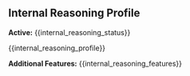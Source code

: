 ## Internal Reasoning Profile
**Active:** {{internal_reasoning_status}}

{{internal_reasoning_profile}}

**Additional Features:** {{internal_reasoning_features}}